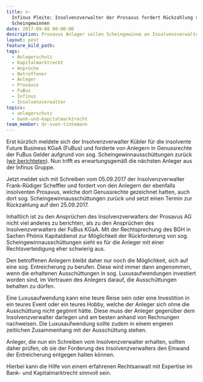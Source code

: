 ```yaml
---
title: >-
  Infinus Pleite: Insolvenzverwalter der Prosavus fordert Rückzahlung von
  Scheingewinnen
date: 2017-09-08 00:00:00
description: Prosavus Anlager sollen Scheingewinne an Insolvenzverwalter zurückzahlen
layout: post
feature_bild_path:
tags:
  - Anlegerschutz
  - Kapitalmarktrecht
  - Anprüche
  - Betroffener
  - Anleger
  - Prosavus
  - FuBus
  - Infinus
  - Insolvenzverwalter
topics:
  - anlegerschutz
  - bank-und-kapitalmarktrecht
team_member: dr-sven-tintemann
---
```



Erst kürzlich meldete sich der Insolvenzverwalter Kübler für die insolvente Future Business KGaA (FuBus) und forderte von Anlegern in Genussrechte der FuBus Gelder aufgrund von sog. Scheingewinnausschüttungen zurück ([wir berichteten](/blog/fubus-insolvenz-insolvenzverwalter-verlangt-zahlung-von-genussrechtsinhabern/)). Nun trifft es erwartungsgemäß die nächsten Anleger aus der Infinus Gruppe.

Jetzt meldet sich mit Schreiben vom 05.09.2017 der Insolvenzverwalter Frank-Rüdiger Scheffler und fordert von den Anlegern der ebenfalls insolventen Prosavus, welche dort Genussrechte gezeichnet hatten, auch dort sog. Scheingewinnausschüttungen zurück und setzt einen Termin zur Rückzahlung auf den 25.09.2017.

Inhaltlich ist zu den Ansprüchen des Insolvenzverwalters der Prosavus AG nicht viel anderes zu berichten, als zu den Ansprüchen des Insolvenzverwalters der FuBus KGaA. Mit der Rechtsprechung des BGH in Sachen Phönix Kapitaldienst zur Möglichkeit der Rückforderung von sog. Scheingewinnausschüttungen sieht es für die Anleger mit einer Rechtsverteidigung eher schwierig aus.

Den betroffenen Anlegern bleibt daher nur noch die Möglichkeit, sich auf eine sog. Entreicherung zu berufen. Diese wird immer dann angenommen, wenn die erhaltenen Ausschüttungen in sog. Luxusaufwendungen investiert worden sind, im Vertrauen des Anlegers darauf, die Ausschüttungen behalten zu dürfen.

Eine Luxusaufwendung kann eine teure Reise sein oder eine Investition in ein teures Event oder ein teures Hobby, welche der Anleger sich ohne die Ausschüttung nicht gegönnt hätte. Diese muss der Anleger gegenüber dem Insolvenzverwalter darlegen und am besten anhand von Rechnungen nachweisen. Die Luxusaufwendung sollte zudem in einem engeren zeitlichen Zusammenhang mit der Ausschüttung stehen.

Anleger, die nun ein Schreiben vom Insolvenzverwalter erhalten, sollten daher prüfen, ob sie der Forderung des Insolvenzverwalters den Einwand der Entreicherung entgegen halten können.

Hierbei kann die Hilfe von einem erfahrenen Rechtsanwalt mit Expertise im Bank- und Kapitalmarktrecht sinnvoll sein.
